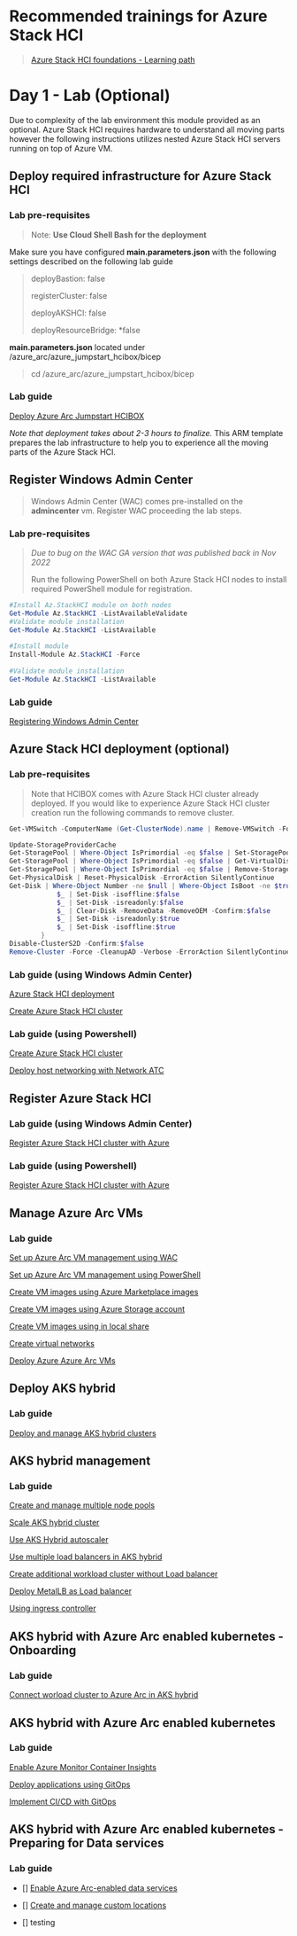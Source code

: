 # Recommended trainings for Azure Stack HCI

> [Azure Stack HCI foundations - Learning path](https://learn.microsoft.com/en-us/training/paths/azure-stack-hci-foundations/)
>
>  

# Day 1 - Lab (Optional)

Due to complexity of the lab environment this module provided as an optional. Azure Stack HCI requires hardware to understand all moving parts however the following instructions utilizes nested Azure Stack HCI servers running on top of Azure VM.

## Deploy required infrastructure for Azure Stack HCI

### Lab pre-requisites

>
> Note: **Use Cloud Shell Bash for the deployment**

Make sure you have configured **main.parameters.json** with the following settings described on the following lab guide

> deployBastion: false
>
> registerCluster: false
>
> deployAKSHCI: false
>
> deployResourceBridge: *false

**main.parameters.json** located under /azure_arc/azure_jumpstart_hcibox/bicep
>
> cd /azure_arc/azure_jumpstart_hcibox/bicep

### Lab guide

[Deploy Azure Arc Jumpstart HCIBOX](https://azurearcjumpstart.io/azure_jumpstart_hcibox)

*Note that deployment takes about 2-3 hours to finalize.*
This ARM template prepares the lab infrastructure to help you to experience all the moving parts of the Azure Stack HCI.

## Register Windows Admin Center

> Windows Admin Center (WAC) comes pre-installed on the **admincenter** vm. Register WAC proceeding the lab steps.

### Lab pre-requisites

> *Due to bug on the WAC GA version that was published back in Nov 2022*
>  
> Run the following PowerShell on both Azure Stack HCI nodes to install required PowerShell module for registration.

```powershell 
#Install Az.StackHCI module on both nodes
Get-Module Az.StackHCI -ListAvailableValidate
#Validate module installation 
Get-Module Az.StackHCI -ListAvailable
 
#Install module
Install-Module Az.StackHCI -Force
 
#Validate module installation
Get-Module Az.StackHCI -ListAvailable
```

### Lab guide

[Registering Windows Admin Center](https://learn.microsoft.com/en-us/azure-stack/hci/manage/register-windows-admin-center)

## Azure Stack HCI deployment (optional)

### Lab pre-requisites

> Note that HCIBOX comes with Azure Stack HCI cluster already deployed. If you would like to experience Azure Stack HCI cluster creation run the following commands to remove cluster.

```powershell
Get-VMSwitch -ComputerName (Get-ClusterNode).name | Remove-VMSwitch -Force

Update-StorageProviderCache
Get-StoragePool | Where-Object IsPrimordial -eq $false | Set-StoragePool -IsReadOnly:$false -ErrorAction SilentlyContinue
Get-StoragePool | Where-Object IsPrimordial -eq $false | Get-VirtualDisk | Remove-VirtualDisk -Confirm:$false -ErrorAction SilentlyContinue
Get-StoragePool | Where-Object IsPrimordial -eq $false | Remove-StoragePool -Confirm:$false -ErrorAction SilentlyContinue
Get-PhysicalDisk | Reset-PhysicalDisk -ErrorAction SilentlyContinue
Get-Disk | Where-Object Number -ne $null | Where-Object IsBoot -ne $true | Where-Object IsSystem -ne $true | Where-Object PartitionStyle -ne RAW | Foreach-Object {
            $_ | Set-Disk -isoffline:$false
            $_ | Set-Disk -isreadonly:$false
            $_ | Clear-Disk -RemoveData -RemoveOEM -Confirm:$false
            $_ | Set-Disk -isreadonly:$true
            $_ | Set-Disk -isoffline:$true
        }
Disable-ClusterS2D -Confirm:$false
Remove-Cluster -Force -CleanupAD -Verbose -ErrorAction SilentlyContinue
```
### Lab guide (using Windows Admin Center)

[Azure Stack HCI deployment](https://learn.microsoft.com/en-us/azure-stack/hci/deploy/operating-system)

[Create Azure Stack HCI cluster](https://learn.microsoft.com/en-us/azure-stack/hci/deploy/create-cluster)

### Lab guide (using Powershell)

[Create Azure Stack HCI cluster](https://learn.microsoft.com/en-us/azure-stack/hci/deploy/create-cluster-powershell)

[Deploy host networking with Network ATC](https://learn.microsoft.com/en-us/azure-stack/hci/deploy/network-atc?tabs=22H2)

## Register Azure Stack HCI

### Lab guide (using Windows Admin Center)

[Register Azure Stack HCI cluster with Azure](https://learn.microsoft.com/en-us/azure-stack/hci/deploy/register-with-azure#register-a-cluster-using-windows-admin-center)

### Lab guide (using Powershell)

[Register Azure Stack HCI cluster with Azure](https://learn.microsoft.com/en-us/azure-stack/hci/deploy/register-with-azure#register-a-cluster-using-powershell)


## Manage Azure Arc VMs

### Lab guide

[Set up Azure Arc VM management using WAC](https://learn.microsoft.com/en-us/azure-stack/hci/manage/deploy-arc-resource-bridge-using-wac)

[Set up Azure Arc VM management using PowerShell](https://learn.microsoft.com/en-us/azure-stack/hci/manage/deploy-arc-resource-bridge-using-command-line?tabs=for-static-ip-address-1%2Cfor-static-ip-address-2)

[Create VM images using Azure Marketplace images](https://learn.microsoft.com/en-us/azure-stack/hci/manage/virtual-machine-image-azure-marketplace?tabs=azurecli)

[Create VM images using Azure Storage account](https://learn.microsoft.com/en-us/azure-stack/hci/manage/virtual-machine-image-storage-account?tabs=azurecli)

[Create VM images using in local share](https://learn.microsoft.com/en-us/azure-stack/hci/manage/virtual-machine-image-local-share?tabs=azurecli)

[Create virtual networks](https://learn.microsoft.com/en-us/azure-stack/hci/manage/create-virtual-networks?tabs=windows-admin-center)

[Deploy Azure Azure Arc VMs](https://learn.microsoft.com/en-us/azure-stack/hci/manage/manage-virtual-machines-in-azure-portal)

## Deploy AKS hybrid

### Lab guide

[Deploy and manage AKS hybrid clusters](https://learn.microsoft.com/en-us/azure/aks/hybrid/kubernetes-walkthrough-powershell)

## AKS hybrid management

### Lab guide

[Create and manage multiple node pools](https://learn.microsoft.com/en-us/azure/aks/hybrid/use-node-pools)

[Scale AKS hybrid cluster](https://learn.microsoft.com/en-us/azure/aks/hybrid/scale-cluster)

[Use AKS Hybrid autoscaler](https://learn.microsoft.com/en-us/azure/aks/hybrid/work-with-horizontal-autoscaler)

[Use multiple load balancers in AKS hybrid](https://learn.microsoft.com/en-us/azure/aks/hybrid/multiple-load-balancers)

[Create additional workload cluster without Load balancer](https://learn.microsoft.com/en-us/azure/aks/hybrid/configure-custom-load-balancer)

[Deploy MetalLB as Load balancer](https://learn.microsoft.com/en-us/azure/aks/hybrid/deploy-metallb)

[Using ingress controller](https://learn.microsoft.com/en-us/azure/aks/hybrid/create-ingress-controller)


## AKS hybrid with Azure Arc enabled kubernetes - Onboarding

### Lab guide

[Connect worload cluster to Azure Arc in AKS hybrid](https://learn.microsoft.com/en-us/azure/aks/hybrid/connect-to-arc)

## AKS hybrid with Azure Arc enabled kubernetes

### Lab guide

[Enable Azure Monitor Container Insights](https://learn.microsoft.com/en-us/azure/azure-monitor/containers/container-insights-enable-arc-enabled-clusters?toc=%2Fazure%2Fazure-arc%2Fkubernetes%2Ftoc.json&tabs=create-portal%2Cverify-portal%2Cmigrate-cli)

[Deploy applications using GitOps](https://learn.microsoft.com/en-us/azure/azure-arc/kubernetes/tutorial-use-gitops-flux2?tabs=azure-cli)

[Implement CI/CD with GitOps](https://learn.microsoft.com/en-us/azure/azure-arc/kubernetes/tutorial-gitops-flux2-ci-cd)

## AKS hybrid with Azure Arc enabled kubernetes - Preparing for Data services

### Lab guide

- [] [Enable Azure Arc-enabled data services](https://learn.microsoft.com/en-us/azure/aks/hybrid/deploy-arc-data-services)

- [] [Create and manage custom locations](https://learn.microsoft.com/en-us/azure/azure-arc/kubernetes/custom-locations)

- [] testing
